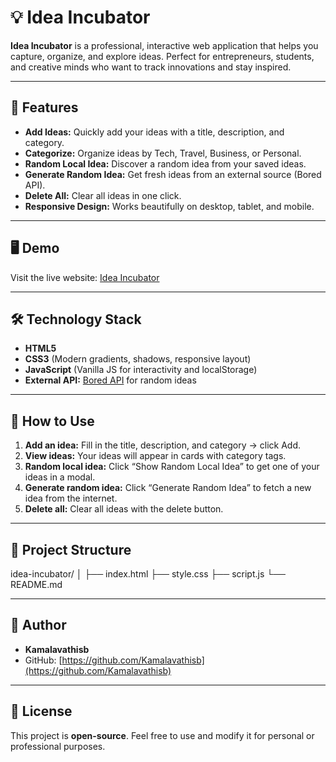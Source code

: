 # 💡 Idea Incubator



**Idea Incubator** is a professional, interactive web application that helps you capture, organize, and explore ideas. Perfect for entrepreneurs, students, and creative minds who want to track innovations and stay inspired.  

---

## 🌟 Features

- **Add Ideas:** Quickly add your ideas with a title, description, and category.  
- **Categorize:** Organize ideas by Tech, Travel, Business, or Personal.  
- **Random Local Idea:** Discover a random idea from your saved ideas.  
- **Generate Random Idea:** Get fresh ideas from an external source (Bored API).  
- **Delete All:** Clear all ideas in one click.  
- **Responsive Design:** Works beautifully on desktop, tablet, and mobile.  

---

## 🖥️ Demo

Visit the live website: [Idea Incubator](https://Kamalavathisb.github.io/idea-incubator/)  

---

## 🛠️ Technology Stack

- **HTML5**  
- **CSS3** (Modern gradients, shadows, responsive layout)  
- **JavaScript** (Vanilla JS for interactivity and localStorage)  
- **External API:** [Bored API](https://www.boredapi.com/) for random ideas  

---

## 🚀 How to Use

1. **Add an idea:** Fill in the title, description, and category → click Add.  
2. **View ideas:** Your ideas will appear in cards with category tags.  
3. **Random local idea:** Click “Show Random Local Idea” to get one of your ideas in a modal.  
4. **Generate random idea:** Click “Generate Random Idea” to fetch a new idea from the internet.  
5. **Delete all:** Clear all ideas with the delete button.  

---


## 📁 Project Structure

idea-incubator/
│
├── index.html
├── style.css
├── script.js
└── README.md


---

## 💖 Author

- **Kamalavathisb**  
- GitHub: [https://github.com/Kamalavathisb](https://github.com/Kamalavathisb)  

---

## 📄 License

This project is **open-source**. Feel free to use and modify it for personal or professional purposes.





